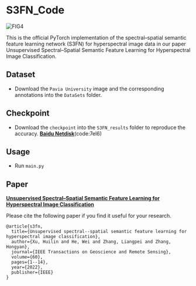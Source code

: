 # S3FN_Code
![FIG4](https://github.com/XuHuilin88/S3FN_Code/assets/40190176/dd128e20-f9a7-47ff-9bd7-a67470dda0b0)

This is the official PyTorch implementation of the spectral–spatial semantic feature learning network (S3FN) for hyperspectral image data in our paper Unsupervised Spectral–Spatial Semantic Feature Learning for Hyperspectral Image Classification.

## Dataset
* Download the `Pavia University` image and the corresponding annotations into the `DataSets` folder.

## Checkpoint 

* Download the `checkpoint` into the `S3FN_results` folder to reproduce the accuracy. [**Baidu Netdisk**](https://pan.baidu.com/s/1XikrZHfCz1Kkdqjm3YL3Ag)(code:7el6) 

## Usage
* Run `main.py`

## Paper
[**Unsupervised Spectral–Spatial Semantic Feature Learning for Hyperspectral Image Classification**](https://ieeexplore.ieee.org/abstract/document/9737023)

Please cite the following paper if you  find it useful for your research.
```
@article{s3fn,  
  title={Unsupervised spectral--spatial semantic feature learning for hyperspectral image classification},  
  author={Xu, Huilin and He, Wei and Zhang, Liangpei and Zhang, Hongyan},  
  journal={IEEE Transactions on Geoscience and Remote Sensing},  
  volume={60},  
  pages={1--14},  
  year={2022},  
  publisher={IEEE}  
}
```
